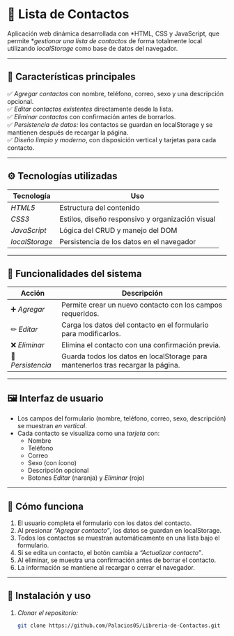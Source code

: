 # 📇 Lista de Contactos

Aplicación web dinámica desarrollada con *HTML, CSS y JavaScript, que permite **gestionar una lista de contactos* de forma totalmente local utilizando *localStorage* como base de datos del navegador.

---

## 🚀 Características principales

✅ *Agregar contactos* con nombre, teléfono, correo, sexo y una descripción opcional.  
✅ *Editar contactos existentes* directamente desde la lista.  
✅ *Eliminar contactos* con confirmación antes de borrarlos.  
✅ *Persistencia de datos:* los contactos se guardan en localStorage y se mantienen después de recargar la página.  
✅ *Diseño limpio y moderno*, con disposición vertical y tarjetas para cada contacto.  

---

## ⚙ Tecnologías utilizadas

| Tecnología | Uso |
|-------------|-----|
| *HTML5* | Estructura del contenido |
| *CSS3* | Estilos, diseño responsivo y organización visual |
| *JavaScript* | Lógica del CRUD y manejo del DOM |
| *localStorage* | Persistencia de los datos en el navegador |

---

## 🧩 Funcionalidades del sistema

| Acción | Descripción |
|--------|--------------|
| ➕ *Agregar* | Permite crear un nuevo contacto con los campos requeridos. |
| ✏ *Editar* | Carga los datos del contacto en el formulario para modificarlos. |
| ❌ *Eliminar* | Elimina el contacto con una confirmación previa. |
| 💾 *Persistencia* | Guarda todos los datos en localStorage para mantenerlos tras recargar la página. |

---

## 🖼 Interfaz de usuario

- Los campos del formulario (nombre, teléfono, correo, sexo, descripción) se muestran *en vertical*.  
- Cada contacto se visualiza como una *tarjeta* con:
  - Nombre  
  - Teléfono  
  - Correo  
  - Sexo (con ícono)  
  - Descripción opcional  
  - Botones *Editar* (naranja) y *Eliminar* (rojo)

---

## 💾 Cómo funciona

1. El usuario completa el formulario con los datos del contacto.  
2. Al presionar *“Agregar contacto”*, los datos se guardan en localStorage.  
3. Todos los contactos se muestran automáticamente en una lista bajo el formulario.  
4. Si se edita un contacto, el botón cambia a *“Actualizar contacto”*.  
5. Al eliminar, se muestra una confirmación antes de borrar el contacto.  
6. La información se mantiene al recargar o cerrar el navegador.  

---

## 🧰 Instalación y uso

1. *Clonar el repositorio:*
   ```bash
   git clone https://github.com/Palacios05/Libreria-de-Contactos.git

